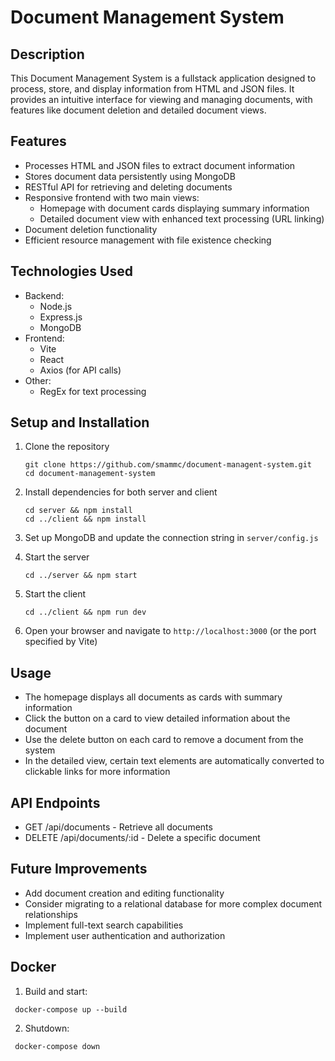 # Document Management System

## Description

This Document Management System is a fullstack application designed to process, store, and display information from HTML and JSON files. It provides an intuitive interface for viewing and managing documents, with features like document deletion and detailed document views.

## Features

- Processes HTML and JSON files to extract document information
- Stores document data persistently using MongoDB
- RESTful API for retrieving and deleting documents
- Responsive frontend with two main views:
  - Homepage with document cards displaying summary information
  - Detailed document view with enhanced text processing (URL linking)
- Document deletion functionality
- Efficient resource management with file existence checking

## Technologies Used

- Backend:
  - Node.js
  - Express.js
  - MongoDB
- Frontend:
  - Vite
  - React
  - Axios (for API calls)
- Other:
  - RegEx for text processing

## Setup and Installation

1. Clone the repository

   ```
   git clone https://github.com/smammc/document-managent-system.git
   cd document-management-system
   ```

2. Install dependencies for both server and client

   ```
   cd server && npm install
   cd ../client && npm install
   ```

3. Set up MongoDB and update the connection string in `server/config.js`

4. Start the server

   ```
   cd ../server && npm start
   ```

5. Start the client

   ```
   cd ../client && npm run dev
   ```

6. Open your browser and navigate to `http://localhost:3000` (or the port specified by Vite)

## Usage

- The homepage displays all documents as cards with summary information
- Click the button on a card to view detailed information about the document
- Use the delete button on each card to remove a document from the system
- In the detailed view, certain text elements are automatically converted to clickable links for more information

## API Endpoints

- GET /api/documents - Retrieve all documents
- DELETE /api/documents/:id - Delete a specific document

## Future Improvements

- Add document creation and editing functionality
- Consider migrating to a relational database for more complex document relationships
- Implement full-text search capabilities
- Implement user authentication and authorization

## Docker

1. Build and start:

```
 docker-compose up --build
```

2. Shutdown:

```
 docker-compose down
```
